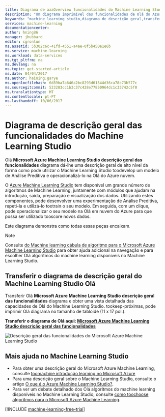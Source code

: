 ```yaml
---
title: Diagrama de aaaOverview funcionalidades do Machine Learning Studio | Microsoft Docs
description: "Um diagrama imprimível das funcionalidades de Olá do Azure Machine Learning Studio demonstra como toouse Studio toodevelop uma análise preditiva e operacionalizá-lo no Olá em nuvem do Azure."
keywords: "machine learning studio,diagrama de descrição geral,transferir"
services: machine-learning
documentationcenter: 
author: hning86
manager: jhubbard
editor: cgronlun
ms.assetid: 5b302c6c-41fd-4551-a4ae-0f5b450e1e6b
ms.service: machine-learning
ms.workload: data-services
ms.tgt_pltfrm: na
ms.devlang: na
ms.topic: get-started-article
ms.date: 04/04/2017
ms.author: haining;garye
ms.openlocfilehash: 6d89ba7a646a2bc8293d61544d36ca78c73b577c
ms.sourcegitcommit: 523283cc1b3c37c428e77850964dc1c33742c5f0
ms.translationtype: MT
ms.contentlocale: pt-PT
ms.lasthandoff: 10/06/2017
---
```

# <a name="overview-diagram-of-azure-machine-learning-studio-capabilities"></a>Diagrama de descrição geral das funcionalidades do Machine Learning Studio
Olá **Microsoft Azure Machine Learning Studio descrição geral das funcionalidades** diagrama dá-lhe uma descrição geral de alto nível da forma como pode utilizar o Machine Learning Studio toodevelop um modelo de Análise Preditiva e operacionalizá-lo na Olá do Azure nuvem.

O [Azure Machine Learning Studio](https://studio.azureml.net/) tem disponível um grande número de algoritmos de Machine Learning, juntamente com módulos que ajudam na introdução, saída, preparação e visualização dos dados. Utilizando estes componentes, pode desenvolver uma experimentação de Análise Preditiva, repeti-la e utilizá-lo tootrain o seu modelo.
Em seguida, com um clique, pode operacionalizar o seu modelo na Olá em nuvem do Azure para que possa ser utilizado tooscore novos dados.

Este diagrama demonstra como todas essas peças encaixam.

> [!NOTE]
> Consulte [do Machine learning cábula de algoritmo para o Microsoft Azure Machine Learning Studio](machine-learning-algorithm-cheat-sheet.md) para obter ajuda adicional na navegação e para escolher Olá algoritmos do machine learning disponíveis no Machine Learning Studio.
> 
> 

## <a name="download-hello-machine-learning-studio-overview-diagram"></a>Transferir o diagrama de descrição geral do Machine Learning Studio Olá
Transferir Olá **Microsoft Azure Machine Learning Studio descrição geral das funcionalidades** diagrama e obter uma vista detalhada das capacidades de Olá do Machine Learning Studio. tookeep-próximas, pode imprimir Olá diagrama no tamanho de tabloide (11 x 17 pol.).

**Transferir o diagrama de Olá aqui: [Microsoft Azure Machine Learning Studio descrição geral das funcionalidades](http://download.microsoft.com/download/C/4/6/C4606116-522F-428A-BE04-B6D3213E9E52/ml_studio_overview_v1.1.pdf)**

![Descrição geral das funcionalidades do Microsoft Azure Machine Learning Studio][studio-overview]

[studio-overview]: ./media/machine-learning-studio-overview-diagram/ml_studio_overview_v1.1.png


## <a name="more-help-with-machine-learning-studio"></a>Mais ajuda no Machine Learning Studio
* Para obter uma descrição geral do Microsoft Azure Machine Learning, consulte [toomachine introdução learning no Microsoft Azure](machine-learning-what-is-machine-learning.md)
* Para uma descrição geral sobre o Machine Learning Studio, consulte o artigo [O que é o Azure Machine Learning Studio?](machine-learning-what-is-ml-studio.md).
* Para ver um debate detalhado dos Olá algoritmos do machine learning disponíveis no Machine Learning Studio, consulte [como toochoose algoritmos para o Microsoft Azure Machine Learning](machine-learning-algorithm-choice.md).

[!INCLUDE [machine-learning-free-trial](../../includes/machine-learning-free-trial.md)]


